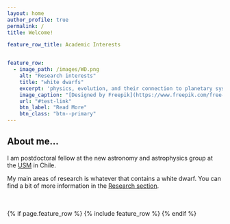 ```yaml
---
layout: home
author_profile: true
permalink: /
title: Welcome!

feature_row_title: Academic Interests


feature_row:
  - image_path: /images/WD.png
    alt: "Research interests"
    title: "white dwarfs"
    excerpt: 'physics, evolution, and their connection to planetary systems `type="left"`'
    image_caption: "[Designed by Freepik](https://www.freepik.com/free-photo/symbols-come-out-bulb-top-book_985250.htm)"
    url: "#test-link"
    btn_label: "Read More"
    btn_class: "btn--primary"
---
```


## About me...

I am postdoctoral fellow at the new astronomy and astrophysics group at the [USM](https://fisica.usm.cl/investigacion/astrofisica/) in Chile. 

My main areas of research is whatever that contains a white dwarf. You can find a bit of more information in the <a href="{{ site.url }}{{ site.baseurl }}/research">Research section</a>.


<!-- Delete next line if you prefer not to have a feature row. -->
<br />
<br />
{% if page.feature_row %}
  {% include feature_row %}
{% endif %}
<!-- Delete previous lines if you prefer not to have a feature row. -->
